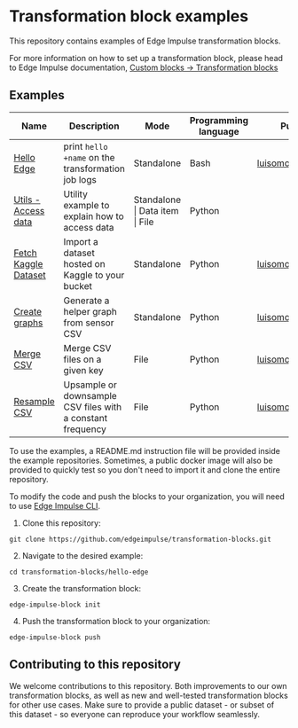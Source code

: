 # Transformation block examples

This repository contains examples of Edge Impulse transformation blocks.

For more information on how to set up a transformation block, please head to Edge Impulse documentation, [Custom blocks -> Transformation blocks](https://docs.edgeimpulse.com/docs/edge-impulse-studio/organizations/custom-blocks/transformation-blocks)

## Examples

<table>
  <thead>
    <tr>
      <th>Name</th>
      <th>Description</th>
      <th>Mode</th>
      <th>Programming language</th>
      <th>Public docker image (optional)</th>
    </tr>
  </thead>
  <tbody>
    <tr>
      <td><a href="/hello-edge/">Hello Edge</a></td>
      <td>print <code>hello +name</code> on the transformation job logs</td>
      <td>Standalone</td>
      <td>Bash</td>
      <td><a href="https://hub.docker.com/r/luisomoreau/hello_edge" target="_blank">luisomoreau/hello_edge:latest</a></td>
    </tr>
     <tr>
      <td><a href="/utils-access-data/">Utils - Access data</a></td>
      <td>Utility example to explain how to access data</td>
      <td>Standalone | Data item | File</td>
      <td>Python</td>
      <td></td>
    </tr>
    <tr>
      <td><a href="/fetch-kaggle-dataset/">Fetch Kaggle Dataset</a></td>
      <td>Import a dataset hosted on Kaggle to your bucket</td>
      <td>Standalone</td>
      <td>Python</td>
      <td><a href="https://hub.docker.com/r/luisomoreau/ei_fetch_kaggle_dataset" target="_blank">luisomoreau/ei_fetch_kaggle_dataset:latest</a></td>
    </tr>
    <tr>
      <td><a href="/create-graphs/">Create graphs</a></td>
      <td>Generate a helper graph from sensor CSV</td>
      <td>Standalone</td>
      <td>Python</td>
      <td><a href="https://hub.docker.com/r/luisomoreau/ei-transform_create-graphs" target="_blank">luisomoreau/ei-transform_create-graphs</td>
    </tr>
    <tr>
      <td><a href="/merge-csv/">Merge CSV</a></td>
      <td>Merge CSV files on a given key</td>
      <td>File</td>
      <td>Python</td>
      <td><a href="https://hub.docker.com/r/luisomoreau/ei-transform_merge-csv" target="_blank">luisomoreau/ei-transform_merge-csv</td>
    </tr>
    <tr>
      <td><a href="/resample-csv/">Resample CSV</a></td>
      <td>Upsample or downsample CSV files with a constant frequency</td>
      <td>File</td>
      <td>Python</td>
      <td><a href="https://hub.docker.com/r/luisomoreau/ei-transform_resample-csv" target="_blank">luisomoreau/ei-transform_resample-csv</td>
    </tr>
    
  </tbody>
</table>

To use the examples, a README.md instruction file will be provided inside the example repositories. Sometimes, a public docker image will also be provided to quickly test so you don't need to import it and clone the entire repository.

To modify the code and push the blocks to your organization, you will need to use [Edge Impulse CLI](https://docs.edgeimpulse.com/docs/tools/edge-impulse-cli).

1. Clone this repository:

```
git clone https://github.com/edgeimpulse/transformation-blocks.git
```

2. Navigate to the desired example:

```
cd transformation-blocks/hello-edge
```

3. Create the transformation block:

```
edge-impulse-block init
```

4. Push the transformation block to your organization:

```
edge-impulse-block push
```

## Contributing to this repository

We welcome contributions to this repository. Both improvements to our own transformation blocks, as well as new and well-tested transformation blocks for other use cases. Make sure to provide a public dataset - or subset of this dataset - so everyone can reproduce your workflow seamlessly.
